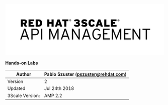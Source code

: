 ![](/assets/Logo_RH_3scale-APIManagement_RGB_black.png)

**Hands-on Labs**

| Author | Pablo Szuster \(pszuster@rehdat.com\) |
| --- | --- |
| Version | 2 |
| Updated | Jul 24th 2018 |
| 3Scale Version: | AMP 2.2 |



